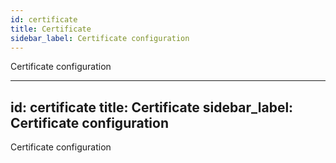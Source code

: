 ```yaml
---
id: certificate
title: Certificate
sidebar_label: Certificate configuration
---
```


Certificate configuration

---
id: certificate
title: Certificate
sidebar_label: Certificate configuration
---

Certificate configuration

